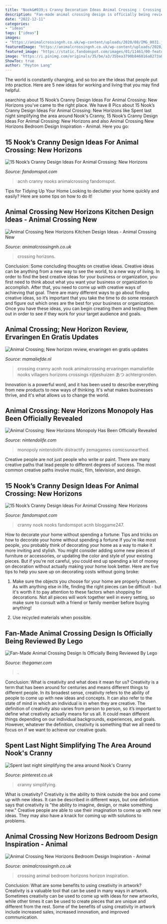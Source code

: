 ```yaml
---
title: "Nook&#039;s Cranny Decoration Ideas Animal Crossing : Crossing Horizons"
description: "Fan-made animal crossing design is officially being reviewed by lego"
date: "2022-12-11"
categories:
- "ideas"
tags: ["ideas"]
images:
- "https://animalcrossingnh.co.uk/wp-content/uploads/2020/08/IMG_0031.jpeg"
featuredImage: "https://animalcrossingnh.co.uk/wp-content/uploads/2020/08/Animal-Crossing-New-Horizon-Bedroom-Ideas4.jpeg"
featured_image: "https://static.fandomspot.com/images/01/11461/00-featured-redesigned-nooks-cranny-exterior-entrance.jpg"
image: "https://i.pinimg.com/originals/35/be/a3/35bea3790b846016a8273a8884959097.png"
ShowToc: true
author: "Peyton Lang"
---
```



The world is constantly changing, and so too are the ideas that people put into practice. Here are 5 new ideas for working and living that you may find helpful.

	

		
searching about 15 Nook’s Cranny Design Ideas For Animal Crossing: New Horizons you've came to the right place. We have 8 Pics about 15 Nook’s Cranny Design Ideas For Animal Crossing: New Horizons like Spent last night simplifying the area around Nook&#039;s Cranny, 15 Nook’s Cranny Design Ideas For Animal Crossing: New Horizons and also Animal Crossing New Horizons Bedroom Design Inspiration - Animal. Here you go:
		
    
## 15 Nook’s Cranny Design Ideas For Animal Crossing: New Horizons

<img loading=lazy src="https://static.fandomspot.com/images/01/11461/04-shopping-strip-nooks-acnhj.jpg" onerror="this.onerror=null;this.src='https://tse2.mm.bing.net/th?id=OIP.UF34JTeUsFDucEYuMitpigHaEK&amp;pid=15.1';" alt="15 Nook’s Cranny Design Ideas For Animal Crossing: New Horizons">

_Source: fandomspot.com_

>acnh cranny nooks animalcrossing fandomspot. 

	

Tips for Tidying Up Your Home
Looking to declutter your home quickly and easily? Here are some tips on how to do it!

    
## Animal Crossing New Horizons Kitchen Design Ideas - Animal Crossing New

<img loading=lazy src="https://animalcrossingnh.co.uk/wp-content/uploads/2020/08/IMG_0031.jpeg" onerror="this.onerror=null;this.src='https://tse1.mm.bing.net/th?id=OIP.4XxSFpGEfzkPdXuAAqbtvQHaEK&amp;pid=15.1';" alt="Animal Crossing New Horizons Kitchen Design Ideas - Animal Crossing New">

_Source: animalcrossingnh.co.uk_

>crossing horizons. 

	

Conclusion: Some concluding thoughts on creative ideas.
Creative ideas can be anything from a new way to see the world, to a new way of living. In order to find the best creative ideas for your business or organization, you first need to think about what you want your business or organization to accomplish. After that, you need to come up with creative ways of achieving that goal. There are many different ways to go about finding creative ideas, so it’s important that you take the time to do some research and figure out which ones are the best for your business or organization. Once you have these ideas, you can begin creating them and testing them out in order to see if they work for your target audience and goals.

    
## Animal Crossing; New Horizon Review, Ervaringen En Gratis Updates

<img loading=lazy src="https://i.pinimg.com/564x/69/d9/29/69d92977b3d704784672dd38188a0e29.jpg" onerror="this.onerror=null;this.src='https://tse3.mm.bing.net/th?id=OIP.KJPrr4vAceziVGFgmROEBQHaEK&amp;pid=15.1';" alt="Animal Crossing; New horizon review, ervaringen en gratis updates">

_Source: mamaliefde.nl_

>crossing cranny acnh nook animalcrossing ervaringen mamaliefde nooks villagers horizons crossings rijtjeshuizen あつ achtergronden. 

	

Innovation is a powerful word, and it has been used to describe everything from new products to new ways of thinking. It's what makes businesses thrive, and it's what allows us to change the world.

    
## Animal Crossing: New Horizons Monopoly Has Been Officially Revealed

<img loading=lazy src="https://images.nintendolife.com/4b5ecc3838811/animal-crossing-monopoly.900x.jpg" onerror="this.onerror=null;this.src='https://tse3.mm.bing.net/th?id=OIP.7qyymxf753uIFi8ukWHRggHaEL&amp;pid=15.1';" alt="Animal Crossing: New Horizons Monopoly Has Been Officially Revealed">

_Source: nintendolife.com_

>monopoly nintendolife distractify zemagames comicsunearthed. 

	

Creative people are not just people who write or paint. There are many creative paths that lead people to different degrees of success. The most common creative paths involve music, film, television, and design.

    
## 15 Nook’s Cranny Design Ideas For Animal Crossing: New Horizons

<img loading=lazy src="https://static.fandomspot.com/images/01/11461/00-featured-redesigned-nooks-cranny-exterior-entrance.jpg" onerror="this.onerror=null;this.src='https://tse3.mm.bing.net/th?id=OIP.o5f-PY28ejCEWOdw1JuL3QHaDd&amp;pid=15.1';" alt="15 Nook’s Cranny Design Ideas For Animal Crossing: New Horizons">

_Source: fandomspot.com_

>cranny nook nooks fandomspot acnh bloggame247. 

	

How to decorate your home without spending a fortune: Tips and tricks on how to decorate your home without spending a fortune
If you're like most people, you probably think of decorating your home as a way to make it more inviting and stylish. You might consider adding some new pieces of furniture or accessories, or updating the color and style of your existing pieces. But if you're not careful, you could end up spending a lot of money on decoration without actually making your home look better. Here are five tips to help you save up on decorating costs without going broke: 
1. Make sure the objects you choose for your home are properly chosen. As with anything else in life, finding the right pieces can be difficult - but it's worth it to pay attention to these factors when shopping for decorations. Not all pieces will work together well in every setting, so make sure to consult with a friend or family member before buying anything! 

2. Use recycled materials when possible.

    
## Fan-Made Animal Crossing Design Is Officially Being Reviewed By Lego

<img loading=lazy src="https://static0.thegamerimages.com/wordpress/wp-content/uploads/2020/09/LEGO-Nooks-Cranny-front.jpg" onerror="this.onerror=null;this.src='https://tse2.mm.bing.net/th?id=OIP.r3jYExFn8df3qWeWpsh8PgHaD5&amp;pid=15.1';" alt="Fan-Made Animal Crossing Design Is Officially Being Reviewed By Lego">

_Source: thegamer.com_

>. 

	

Conclusion: What is creativity and what does it mean for us?
Creativity is a term that has been around for centuries and means different things to different people. In its broadest sense, creativity refers to the ability of people to come up with new ideas and concepts. It can also refer to the state of mind in which an individual is in when they are creative. The definition of creativity also varies from person to person, so it’s important to define what creativity actually means for us all. It could mean different things depending on our individual backgrounds, experiences, and goals. However, whatever the definition, creativity is something that we all need to focus on if we want to achieve our creative goals.

    
## Spent Last Night Simplifying The Area Around Nook&#039;s Cranny

<img loading=lazy src="https://i.pinimg.com/originals/35/be/a3/35bea3790b846016a8273a8884959097.png" onerror="this.onerror=null;this.src='https://tse3.mm.bing.net/th?id=OIP.VgNy4UnKJzPCc-TzpOLkAAHaEK&amp;pid=15.1';" alt="Spent last night simplifying the area around Nook&#039;s Cranny">

_Source: pinterest.co.uk_

>cranny simplifying. 

	

What is creativity?
Creativity is the ability to think outside the box and come up with new ideas. It can be described in different ways, but one definition says that creativity is "the ability to imagine, design, or make something new." Creative people are able to use their imagination to come up with new ideas. They may also have a knack for coming up with solutions to problems.

    
## Animal Crossing New Horizons Bedroom Design Inspiration - Animal

<img loading=lazy src="https://animalcrossingnh.co.uk/wp-content/uploads/2020/08/Animal-Crossing-New-Horizon-Bedroom-Ideas4.jpeg" onerror="this.onerror=null;this.src='https://tse2.mm.bing.net/th?id=OIP.2s80oT2dxU7L4pm4xZIdoAHaEK&amp;pid=15.1';" alt="Animal Crossing New Horizons Bedroom Design Inspiration - Animal">

_Source: animalcrossingnh.co.uk_

>crossing animal bedroom horizons horizon inspiration. 

	

Conclusion: What are some benefits to using creativity in artwork?
Creativity is a valuable tool that can be used in many ways in artwork. Sometimes creativity can be used to come up with ideas for new artworks, while other times it can be used to create pieces that are unique and different from the rest. Some of the benefits of using creativity in artwork include increased sales, increased innovation, and improved communication.


